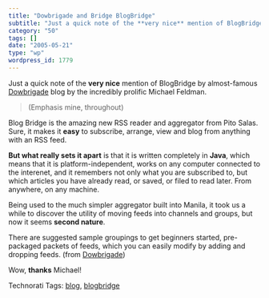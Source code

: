 ```yaml
---
title: "Dowbrigade and Bridge BlogBridge"
subtitle: "Just a quick note of the **very nice** mention of BlogBridge by almost-famous [Dowbrigade](http://bl..."
category: "50"
tags: []
date: "2005-05-21"
type: "wp"
wordpress_id: 1779
---
```

Just a quick note of the **very nice** mention of BlogBridge by almost-famous [Dowbrigade](http://blogs.law.harvard.edu/dowbrigade/) blog by the incredibly prolific Michael Feldman. 

> (Emphasis mine, throughout) 

Blog Bridge is the amazing new RSS reader and aggregator from Pito Salas. Sure, it makes it **easy** to subscribe, arrange, view and blog from anything with an RSS feed.

**But what really sets it apart** is that it is written completely in **Java**, which means that it is platform-independent, works on any computer connected to the interenet, and it remembers not only what you are subscribed to, but which articles you have already read, or saved, or filed to read later. From anywhere, on any machine.

Being used to the much simpler aggregator built into Manila, it took us a while to discover the utility of moving feeds into channels and groups, but now it seems **second nature**. 

There are suggested sample groupings to get beginners started, pre-packaged packets of feeds, which you can easily modify by adding and dropping feeds. (from [Dowbrigade](http://blogs.law.harvard.edu/dowbrigade/2005/05/17%23a5129))

Wow, **thanks** Michael! 

Technorati Tags: [blog](http://technorati.com/tag/blog), [blogbridge](http://technorati.com/tag/blogbridge)
